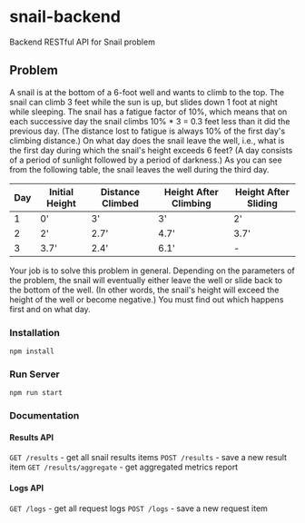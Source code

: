 # snail-backend
Backend RESTful API for Snail problem


## Problem 

A snail is at the bottom of a 6-foot well and wants to climb to the top. The snail can climb 3 feet
while the sun is up, but slides down 1 foot at night while sleeping. The snail has a fatigue factor
of 10%, which means that on each successive day the snail climbs 10% * 3 = 0.3 feet less than
it did the previous day. (The distance lost to fatigue is always 10% of the first day's climbing
distance.) On what day does the snail leave the well, i.e., what is the first day during which the
snail's height exceeds 6 feet? (A day consists of a period of sunlight followed by a period of
darkness.) As you can see from the following table, the snail leaves the well during the third
day.

| Day | Initial Height | Distance Climbed | Height After Climbing | Height After Sliding |
|-----|----------------|------------------|----------------------|----------------------|
| 1   | 0'             | 3'               | 3'                   | 2'                   |
| 2   | 2'             | 2.7'             | 4.7'                 | 3.7'                 |
| 3   | 3.7'           | 2.4'             | 6.1'                 | -                    |

Your job is to solve this problem in general. Depending on the parameters of the problem, the
snail will eventually either leave the well or slide back to the bottom of the well. (In other words,
the snail's height will exceed the height of the well or become negative.) You must find out
which happens first and on what day.

### Installation

`npm install`

### Run Server

`npm run start`

### Documentation

#### Results API
`GET /results` - get all snail results items
`POST /results` - save a new result item
`GET /results/aggregate` - get aggregated metrics report

#### Logs API
`GET /logs` - get all request logs
`POST /logs` - save a new request item
